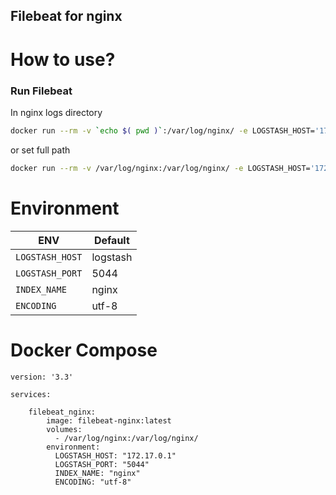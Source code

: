 Filebeat for nginx
------------------

How to use?
===========

### Run Filebeat

In nginx logs directory

```bash
docker run --rm -v `echo $( pwd )`:/var/log/nginx/ -e LOGSTASH_HOST='172.17.0.1' mishamx/filebeat-nginx:latest
```

or set full path

```bash
docker run --rm -v /var/log/nginx:/var/log/nginx/ -e LOGSTASH_HOST='172.17.0.1' mishamx/filebeat-nginx:latest
```

Environment
===========
| ENV           | Default  |
|---------------|----------|
|`LOGSTASH_HOST`| logstash |
|`LOGSTASH_PORT`|   5044   |
|`INDEX_NAME`   |   nginx  |
|`ENCODING`     |   utf-8  |

Docker Compose
==============

```
version: '3.3'

services:

    filebeat_nginx:
        image: filebeat-nginx:latest
        volumes:
          - /var/log/nginx:/var/log/nginx/
        environment:
          LOGSTASH_HOST: "172.17.0.1"
          LOGSTASH_PORT: "5044"
          INDEX_NAME: "nginx"
          ENCODING: "utf-8"
```
